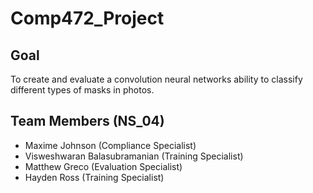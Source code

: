 # Comp472_Project

## Goal
To create and evaluate a convolution neural networks ability to classify different types of masks in photos.

## Team Members (NS_04)
- Maxime Johnson (Compliance Specialist)
- Visweshwaran Balasubramanian (Training Specialist)
- Matthew Greco (Evaluation Specialist)
- Hayden Ross (Training Specialist)
